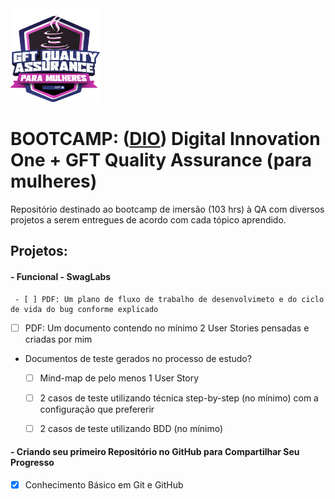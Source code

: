 <img src="gft-logo.png" style="height:150px;" />

# BOOTCAMP: ([DIO](https://web.dio.me/home)) Digital Innovation One + GFT Quality Assurance (para mulheres)

Repositório destinado ao bootcamp de imersão (103 hrs) à QA com diversos projetos a serem entregues de acordo com cada tópico aprendido.

## Projetos:

#### - Funcional - SwagLabs

	 - [ ] PDF: Um plano de fluxo de trabalho de desenvolvimeto e do ciclo de vida do bug conforme explicado
  - [ ] PDF: Um documento contendo no mínimo 2 User Stories pensadas e criadas por mim
  - Documentos de teste gerados no processo de estudo?
    - [ ] Mind-map de pelo menos 1 User Story
    - [ ] 2 casos de teste utilizando técnica step-by-step (no mínimo) com a configuração que prefererir
    - [ ] 2 casos de teste utilizando BDD (no mínimo)

 

#### - Criando seu primeiro Repositório no GitHub para Compartilhar Seu Progresso

- [x] Conhecimento Básico em Git e GitHub

